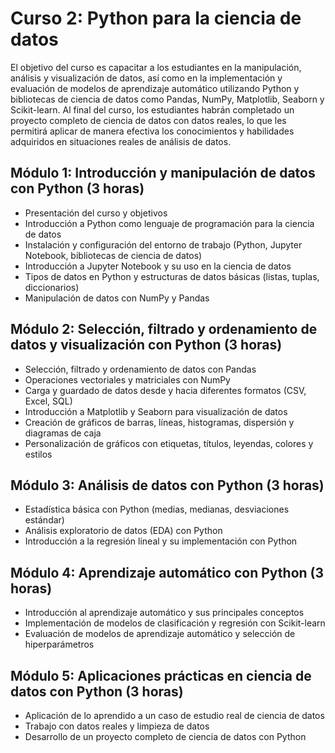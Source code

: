 # Curso 2: Python para la ciencia de datos

El objetivo del curso es capacitar a los estudiantes en la manipulación, análisis y visualización de datos, así como en la implementación y evaluación de modelos de aprendizaje automático utilizando Python y bibliotecas de ciencia de datos como Pandas, NumPy, Matplotlib, Seaborn y Scikit-learn. Al final del curso, los estudiantes habrán completado un proyecto completo de ciencia de datos con datos reales, lo que les permitirá aplicar de manera efectiva los conocimientos y habilidades adquiridos en situaciones reales de análisis de datos. 

## Módulo 1: Introducción y manipulación de datos con Python (3 horas)

- Presentación del curso y objetivos
- Introducción a Python como lenguaje de programación para la ciencia de datos
- Instalación y configuración del entorno de trabajo (Python, Jupyter Notebook, bibliotecas de ciencia de datos)
- Introducción a Jupyter Notebook y su uso en la ciencia de datos
- Tipos de datos en Python y estructuras de datos básicas (listas, tuplas, diccionarios)
- Manipulación de datos con NumPy y Pandas

## Módulo 2: Selección, filtrado y ordenamiento de datos y visualización con Python (3 horas)

- Selección, filtrado y ordenamiento de datos con Pandas
- Operaciones vectoriales y matriciales con NumPy
- Carga y guardado de datos desde y hacia diferentes formatos (CSV, Excel, SQL)
- Introducción a Matplotlib y Seaborn para visualización de datos
- Creación de gráficos de barras, líneas, histogramas, dispersión y diagramas de caja
- Personalización de gráficos con etiquetas, títulos, leyendas, colores y estilos

## Módulo 3: Análisis de datos con Python (3 horas)

- Estadística básica con Python (medias, medianas, desviaciones estándar)
- Análisis exploratorio de datos (EDA) con Python
- Introducción a la regresión lineal y su implementación con Python

## Módulo 4: Aprendizaje automático con Python (3 horas)

- Introducción al aprendizaje automático y sus principales conceptos
- Implementación de modelos de clasificación y regresión con Scikit-learn
- Evaluación de modelos de aprendizaje automático y selección de hiperparámetros

## Módulo 5: Aplicaciones prácticas en ciencia de datos con Python (3 horas)

- Aplicación de lo aprendido a un caso de estudio real de ciencia de datos
- Trabajo con datos reales y limpieza de datos
- Desarrollo de un proyecto completo de ciencia de datos con Python